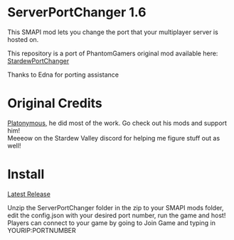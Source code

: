 ServerPortChanger 1.6
=====================
This SMAPI mod lets you change the port that your multiplayer server is hosted on.

This repository is a port of PhantomGamers original mod available here: [StardewPortChanger](https://github.com/PhantomGamers/StardewPortChanger)

Thanks to Edna for porting assistance

Original Credits
================
[Platonymous,](https://www.nexusmods.com/stardewvalley/users/42440425) he did most of the work. Go check out his mods and support him!  
Meeeow on the Stardew Valley discord for helping me figure stuff out as well!

Install
=======
[Latest Release](https://github.com/Tokerin/StardewPortChanger/releases/latest)

Unzip the ServerPortChanger folder in the zip to your SMAPI mods folder, edit the config.json with your desired port number, run the game and host!  
Players can connect to your game by going to Join Game and typing in YOURIP:PORTNUMBER

